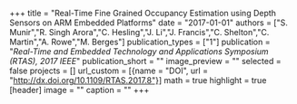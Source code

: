 +++
title = "Real-Time Fine Grained Occupancy Estimation using Depth Sensors on ARM Embedded Platforms"
date = "2017-01-01"
authors = ["S. Munir","R. Singh Arora","C. Hesling","J. Li","J. Francis","C. Shelton","C. Martin","A. Rowe","M. Berges"]
publication_types = ["1"]
publication = "_Real-Time and Embedded Technology and Applications Symposium (RTAS), 2017 IEEE_"
publication_short = ""
image_preview = ""
selected = false
projects = []
url_custom = [{name = "DOI", url = "http://dx.doi.org/10.1109/RTAS.2017.8"}]
math = true
highlight = true
[header]
image = ""
caption = ""
+++

